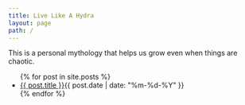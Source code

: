 ```yaml
---
title: Live Like A Hydra
layout: page
path: /
---
```


This is a personal mythology that helps us grow even when things are chaotic.

<section class="posts">
<ul>
{% for post in site.posts %}
	<li><a href="{{ site.baseurl }}{{ post.url }}">{{ post.title }}</a><time datetime="{{ post.date | date_to_xmlschema }}">{{ post.date | date: "%m-%d-%Y" }}</time></li>
{% endfor %}
</ul>
</section>
